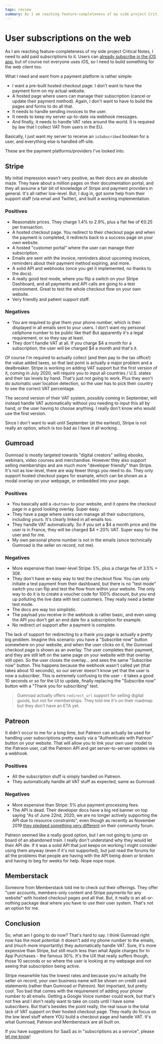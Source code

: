 ```yaml
---
tags: review
summary: As I am reaching feature-completeness of my side project Critical Notes, I need to add paid subscriptions to it. Users can already subscribe in the iOS app, but of course not everyone uses iOS, so I need to build something for the web client too.
---
```


# User subscriptions on the web
As I am reaching feature-completeness of my side project Critical Notes, I need to add paid subscriptions to it. Users can [already subscribe in the iOS app](/articles/2020/storekit-webhooks-firestore/), but of course not everyone uses iOS, so I need to build something for the web client too.

What I need and want from a payment platform is rather simple: 

- I want a pre-built hosted checkout page: I don't want to have the payment form on my actual website.
- A hosted page where users can manage their subscription (cancel or update their payment method). Again, I don't want to have to build the pages and forms to do all that.
- It needs to handle sending invoices to the user.
- It needs to keep my server up-to-date via webhook messages.
- And finally, it needs to handle VAT rates around the world. It is required by law that I collect VAT from users in the EU.

Basically, I just want my server to receive an `isSubscribed` boolean for a user, and everything else is handled off-site.

These are the payment platforms/providers I've looked into.

## Stripe
My initial impression wasn't very positive, as their docs are an absolute maze. They have about a million pages on their documentation portal, and they all assume a fair bit of knowledge of Stripe and payment providers in general. It's all rather low-level. But, I dug in, got some help from their support staff (via email and Twitter), and built a working implementation.

### Positives
* Reasonable prices. They charge 1.4% to 2.9%, plus a flat fee of €0.25 per transaction.
* A hosted checkout page. You redirect to their checkout page and when the payment is completed, it redirects back to a success page on your own website.
* A hosted "customer portal" where the user can manage their subscription.
* Emails are sent with the invoice, reminders about upcoming invoices, reminders about their payment method expiring, and more.
* A solid API and webhooks (once you get it implemented, no thanks to the docs).
* A really good test mode, where you flip a switch on your Stripe Dashboard, and all payments and API calls are going to a test environment. Great to test the whole checkout flow on your own website.
* Very friendly and patient support staff.

### Negatives
* You are required to give them your phone number, which is then displayed in all emails sent to your users. I don't want my personal cellphone number to be public like that! But apparently it's a legal requirement, or so they say at least.
* They don't handle VAT at all. If you charge $4 a month for a subscription, the user will be charged $4 a month and that's it. 

Of course I'm required to actually collect (and then pay to the tax office!) the value added taxes, so that last point is actually a major problem and a dealbreaker. Stripe is working on adding VAT support but the first version of it, coming in July 2020, will require you to input all countries / U.S. states and their tax levels by hand. That's just not going to work. Plus they won't do automatic user location detection, so the user has to pick their country to see the correct VAT percentage. 

The second version of their VAT system, possibly coming in September, will instead handle VAT automatically without you needing to input this all by hand, or the user having to choose anything. I really don't know who would use the first version.

Since I don't want to wait until September (at the earliest), Stripe is not really an option, which is too bad as I have it all working.

## Gumroad
Gumroad is mostly targeted towards "digital creators" selling ebooks, webinars, video courses and merchandise. However they also support selling memberships and are much more "developer friendly" than Stripe. It's not as low-level, there are way fewer things you need to do. They only support hosted checkout pages for example, which can be shown as a modal overlay on your webpage, or embedded into your page.

### Positives
* You basically add a `<button>` to your website, and it opens the checkout page in a good looking overlay. Super easy.
* They have a page where users can manage all their subscriptions, including yours. It's clearly linked in all emails too.
* They handle VAT automatically. So if you set a $4 a month price and the user is in France, they will be charged $4 + 20% VAT. Super easy for the user and for me.
* My own personal phone number is not in the emails (since technically Gumroad is the seller on record, not me).

### Negatives
* More expensive than lower-level Stripe: 5%, plus a charge fee of 3.5% + 30¢.
* They don't have an easy way to test the checkout flow. You can only initiate a test payment from their dashboard, but there is no "test mode" switch you can flip and test the flow from within your website. The only way to do it is to create a voucher code for 100% discount, but you end up polluting the live data with test customers. They really need a better test mode.
* The docs are way too simplistic.
* The payload you receive in the webhook is rather basic, and even using the API you don't get an end date for a subscription for example.
* No redirect url support after a payment is complete.

The lack of support for redirecting to a thank you page is actually a pretty big problem. Imagine this scenario: you have a "Subscribe now" button somewhere on your website, and when the user clicks on it, the Gumroad checkout page is shown as an overlay. The user completes their payment, and they are still left on the same page on your website with that overlay still open. So the user closes the overlay... and sees the same "Subscribe now" button. This happens because the webhook wasn't called yet (that takes about 10 seconds), so our server doesn't know yet that the user is now a subscriber. This is extremely confusing to the user - it takes a good 10 seconds or so for the UI to update, finally replacing the "Subscribe now" button with a "Thank you for subscribing" text.
	
> Gumroad actually offers `redirect_url` support for selling digital goods, but not for memberships. They told me it's on their roadmap but they don't have an ETA yet.

## Patreon
It didn't occur to me for a long time, but Patreon can actually be used for handling user subscriptions pretty easily via a "Authenticate with Patreon" button on your website. That will allow you to link your own user model to the Patreon user, call the Patreon API and get server-to-server updates via a webhook.

### Positives
* All the subscription stuff is simply handled on Patreon.
* They automatically handle all VAT stuff as expected, same as Gumroad.

### Negatives
* More expensive than Stripe: 5% plus payment processing fees.
* The API is dead. Their developer docs have a big red banner on top saying "As of June 22nd, 2020, we are no longer actively supporting the API due to resource constraints", even though as recently as November 2019 [they pledged something very different](https://www.patreoncommunity.com/t/the-api-has-been-abandoned/5894/4) on their community forum.

Patreon seemed like a really good option, but I am not going to jump on board of an abandoned train. I really don't understand why they would let their API die. If it was a solid API that just keeps on working I might consider using them anyway (even if it's not supported), but just read the forums for all the problems that people are having with the API being down or broken and having to beg for weeks for help. Nope nope nope.

## Memberstack
Someone from Memberstack told me to check out their offerings. They offer "user accounts, members-only content and Stripe payments for any website" with hosted checkout pages and all that. But, it really is an all-or-nothing package deal where you have to use their user system. That's not an option for me.

## Conclusion
So, what am I going to do now? That's hard to say. I think Gumroad right now has the most potential: it doesn't add my phone number to the emails, and (much more importantly) they automatically handle VAT. Sure, it's more expensive than Stripe, but still much less than what Apple charges for In App Purchases - the famous 30%. It's the UX that really suffers though, those 10 seconds or so where the user is looking at my webpage and not seeing that subscription being active. 

Stripe meanwhile has the lowest rates and because you're actually the seller on record, your own business name will be shown on credit card statements (rather than Gumroad or Patreon). Not important, but pretty cool. Too bad that comes with the requirement of adding your phone number to all emails. Getting a Google Voice number could work, but that's not free and I don't really want to take on costs until I have some subscribers. But that's besides the point really, the real issue is the total lack of VAT support on their hosted checkout page. They really do focus on the low level stuff where YOU build a checkout page and handle VAT. It's what Gumroad, Patreon and Memberstack are all built on.

If you have suggestions for SaaS as in "subscriptions as a service", please [let me know](mailto:kevin@loopwerk.io)!
